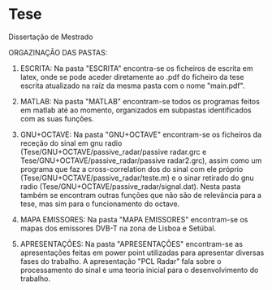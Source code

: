 # Tese
Dissertação de Mestrado

ORGAZINAÇÃO DAS PASTAS:
1) ESCRITA:
  Na pasta "ESCRITA" encontra-se os ficheiros de escrita em latex, 
  onde se pode aceder diretamente ao .pdf do ficheiro da tese escrita 
  atualizado na raíz da mesma pasta com o nome "main.pdf".
  
2) MATLAB:
  Na pasta "MATLAB" encontram-se todos os programas feitos em matlab até
  ao momento, organizados em subpastas identificados com as suas funções.
  
3) GNU+OCTAVE:
  Na pasta "GNU+OCTAVE" encontram-se os ficheiros da receção do sinal em
  gnu radio (Tese/GNU+OCTAVE/passive_radar/passive radar.grc e 
  Tese/GNU+OCTAVE/passive_radar/passive radar2.grc), assim como um programa
  que faz a cross-correlation dos do sinal com ele próprio 
  (Tese/GNU+OCTAVE/passive_radar/teste.m) e o sinar retirado do gnu radio
  (Tese/GNU+OCTAVE/passive_radar/signal.dat).
  Nesta pasta também se encontram outras funções que não são de relevância para
  a tese, mas sim para o funcionamento do octave.
  
4) MAPA EMISSORES:
  Na pasta "MAPA EMISSORES" encontram-se os mapas dos emissores DVB-T na zona de
  Lisboa e Setúbal.
  
5) APRESENTAÇÕES:
  Na pasta "APRESENTAÇÕES" encontram-se as apresentações feitas em power point
  utilizadas para apresentar diversas fases do trabalho. A apresentação "PCL Radar"
  fala sobre o processamento do sinal e uma teoria inicial para o desenvolvimento 
  do trabalho.
